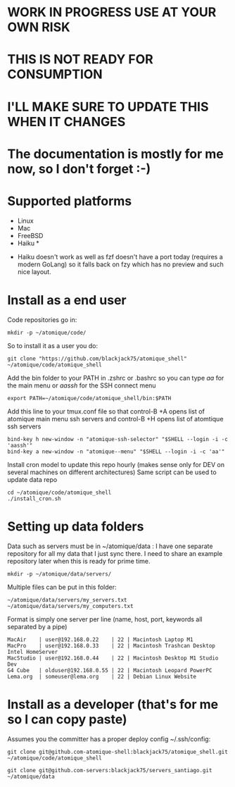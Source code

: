 # WORK IN PROGRESS USE AT YOUR OWN RISK
# THIS IS NOT READY FOR CONSUMPTION
# I'LL MAKE SURE TO UPDATE THIS WHEN IT CHANGES

# The documentation is mostly for me now, so I don't forget :-)

# Supported platforms

- Linux
- Mac
- FreeBSD
- Haiku *

* Haiku doesn't work as well as fzf doesn't have a port today (requires a modern GoLang) so it falls back on fzy which has no preview and such nice layout.

# Install as a end user

Code repositories go in:

    mkdir -p ~/atomique/code/

So to install it as a user you do: 

    git clone "https://github.com/blackjack75/atomique_shell" ~/atomique/code/atomique_shell 

Add the bin folder to your PATH in .zshrc or .bashrc 
so you can type *aa* for the main menu 
or *aassh* for the SSH connect menu

    export PATH=~/atomique/code/atomique_shell/bin:$PATH

Add this line to your tmux.conf file
so that control-B +A opens list of atomique main menu ssh servers 
and     control-B +H opens list of atomtique ssh servers 

    bind-key h new-window -n "atomique-ssh-selector" "$SHELL --login -i -c 'aassh'" 
    bind-key a new-window -n "atomique--menu" "$SHELL --login -i -c 'aa'"


Install cron model to update this repo hourly
(makes sense only for DEV on several machines on different architectures)
Same script can be used to update data repo 

    cd ~/atomique/code/atomique_shell
    ./install_cron.sh
    

# Setting up data folders

Data such as servers must be in ~/atomique/data : 
I have one separate repository for all my data that I just sync there. I need to share an example repository later when this is ready for prime time.

    mkdir -p ~/atomique/data/servers/

Multiple files can be put in this folder:

    ~/atomique/data/servers/my_servers.txt
    ~/atomique/data/servers/my_computers.txt

Format is simply one server per line (name, host, port, keywords all separated by a pipe)

    MacAir    | user@192.168.0.22    | 22 | Macintosh Laptop M1
    MacPro    | user@192.168.0.33    | 22 | Macintosh Trashcan Desktop Intel HomeServer
    MacStudio | user@192.168.0.44    | 22 | Macintosh Desktop M1 Studio Dev
    G4 Cube   | olduser@192.168.0.55 | 22 | Macintosh Leopard PowerPC
    Lema.org  | someuser@lema.org    | 22 | Debian Linux Website


# Install as a developer (that's for me so I can copy paste)
Assumes you the committer has a proper deploy config  ~/.ssh/config:

    git clone git@github.com-atomique-shell:blackjack75/atomique_shell.git ~/atomique/code/atomique_shell
 
    git clone git@github.com-servers:blackjack75/servers_santiago.git ~/atomique/data

